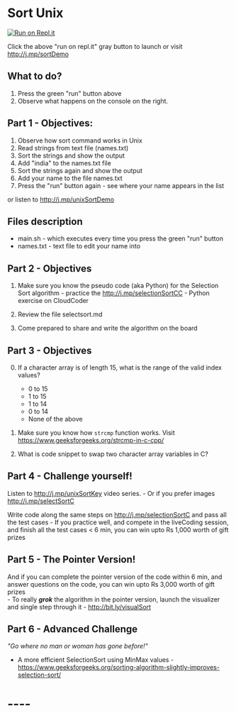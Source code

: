 
# Sort Unix 
[![Run on Repl.it](https://repl.it/badge/github/kgashok/sortUnix)](https://repl.it/github/kgashok/sortUnix)

Click the above "run on repl.it" gray button to launch or visit http://j.mp/sortDemo 

## What to do? 
  1. Press the green "run" button above 
  2. Observe what happens on the console on the right. 

## Part 1 - Objectives: 

  1. Observe how sort command works in Unix
  2. Read strings from text file (names.txt)
  3. Sort the strings and show the output
  4. Add "india" to the names.txt file 
  5. Sort the strings again and show the output
  6. Add your name to the file names.txt 
  7. Press the "run" button again - see where your name appears in the list   

  or listen to http://j.mp/unixSortDemo


## Files description 
  - main.sh - which executes every time you press the green "run" button  
  - names.txt - text file to edit your name into 


## Part 2 - Objectives
  1. Make sure you know the pseudo code (aka Python) for the Selection Sort algorithm 
    - practice the http://j.mp/selectionSortCC - Python exercise on CloudCoder 

  2. Review the file selectsort.md 
  3. Come prepared to share and write the algorithm on the board 

## Part 3 - Objectives 
  0. If a character array is of length 15, what is the range of the valid index values? 
     - 0 to 15 
     - 1 to 15 
     - 1 to 14
     - 0 to 14
     - None of the above
  
  1. Make sure you know how `strcmp` function works. Visit https://www.geeksforgeeks.org/strcmp-in-c-cpp/
  2. What is code snippet to swap two character array variables in C? 
  
## Part 4 - Challenge yourself!

Listen to http://j.mp/unixSortKey video series. 
    - Or if you prefer images http://j.mp/selectSortC

Write code along the same steps on http://j.mp/selectionSortC and pass all the test cases
    - If you practice well, and compete in the liveCoding session, and finish all the test cases < 6 min, you can win upto Rs 1,000 worth of gift prizes

## Part 5 - The Pointer Version!
And if you can complete the pointer version of the code within 6 min, and answer questions on the code, you can win upto Rs 3,000 worth of gift prizes  
    - To really _**grok**_ the algorithm in the pointer version, launch the visualizer and single step through it - http://bit.ly/visualSort


## Part 6 - Advanced Challenge
_"Go where no man or woman has gone before!"_

- A more efficient SelectionSort using MinMax values - https://www.geeksforgeeks.org/sorting-algorithm-slightly-improves-selection-sort/

# ----


